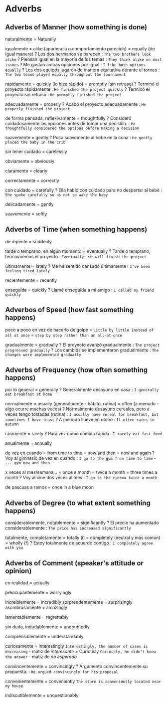 # Adverbs

## Adverbs of Manner (how something is done)

naturalmente = Naturally

igualmente
    = alike (apariencia o comportamiento parecido)
    = equally (de igual manera)
    ? Los dos hermanos se parecen : `The two brothers look alike`
    ? Piensan igual en la mayoría de los temas : `They think alike on most issues`
    ? Me gustan ambas opciones por igual : `I like both options equally`
    ? Los dos equipos jugaron de manera equitativa durante el torneo : `The two teams played equally throughout the tournament`

rápidamente
    = quickly (lo hizo rápido)
    = promptly (sin retraso)
    ? Terminó el proyecto rápidamente : `He finished the project quickly`
    ? Terminó el proyecto sin retraso : `He promptly finished the project`


adecuadamente = properly
    ? Acabó el proyecto adecuadamente : `He properly finished the project`

de forma pensada, reflexivamente
    = thoughtfully
    ? Consideró cuidadosamente las opciones antes de tomar una decisión. : `He thoughtfully considered the options before making a decision`

suavemente = gently
    ? Puso suavemente al bebé en la cuna : `He gently placed the baby in the crib`

sin tener cuidado = carelessly

obviamente = obviously

claramente = clearly

correctamente = correctly

con cuidado = carefully
    ? Ella habló con cuidado para no despertar al bebé : `She spoke carefully so as not to wake the baby`

delicadamente = gently

suavemente = softly

## Adverbs of Time (when something happens)

de repente = suddenly

tarde o temprano, en algún momento = eventually
    ? Tarde o temprano, terminaremos el proyecto : `Eventually, we will finish the project`

últimamente = lately
    ? Me he sentido cansado últimamente : `I've been feeling tired lately`

recientemente = recently

enseguida = quickly
    ? Llamé enseguida a mi amigo : `I called my friend quickly`

## Adverbos of Speed (how fast something happens)

poco a poco en vez de hacerlo de golpe
    = `Little by little instead of all at once`
    = `step by step rather than an all-at-once`

gradualmente = gradually
    ? El proyecto avanzó gradualmente : `The project progressed gradually`
    ? Los cambios se implementaron gradualmente : `The changes were implemented gradually`


## Adverbs of Frequency (how often something happens)

por lo general = generally
    ? Generalmente desayuno en casa : `I generally eat breakfast at home`

normalmente
    = usually (generalmente - hábito, rutina)
    = often (a menudo - algo ocurre muchas veces)
    ? Normalmente desayuno cereales, pero a veces tengo tostadas (rutina) : `I usually have cereal for breakfast, but sometimes I have toast`
    ? A menudo llueve en otoño : `It often rains in autumn`

raramente = rarely
    ? Rara vez como comida rápida : `I rarely eat fast food`

anualmente = annually

de vez en cuando
    = from time to time
    = now and then
    = now and again
    ? Voy al gimnasio de vez en cuando : `I go to the gym from time to time` - `... gym now and then`

x veces al mes/semana...
    = once a month
    = twice a month
    = three times a month
    ? Voy al cine dos veces al mes : `I go to the cinema twice a month`

de pascuas a ramos = once in a blue moon

## Adverbs of Degree (to what extent something happens)

considerablemente, notablemente = significantly
    ? El precio ha aumentado considerablemente : `The price has increased significantly`

totalmente, completamente
    = totally (i)
    = completely (neutral y más común)
    = wholly (f)
    ? Estoy totalmente de acuerdo contigo : `I completely agree with you`

## Adverbs of Comment (speaker's attitude or opinion)

en realidad = actually

preocupantemente = worryingly

increíblemente = incredibly
sorprendentemente = surprisingly
asombrosamente = amazingly

lamentablemente = regrettably

sin duda, indudablemente = undoubtedly

comprensiblemente = understandably

curiosamente
    = Interestingly `Interestingly, the number of cases is decreasing`
        - matiz de _interesante_
    = Curiously `Curiously, he didn't know the answer`
        - matiz de _no esperado_

convincentemente = convincingly
    ? Argumentó convincentemente su propuesta. : `He argued convincingly for his proposal`

convenientemente = conveniently `The store is conveniently located near my house`

indiscutiblemente = unquestionably
